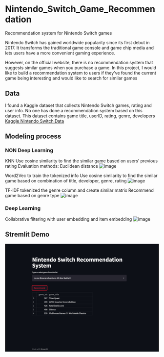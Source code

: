 # Nintendo_Switch_Game_Recommendation
Recommendation system for Nintendo Switch games

Nintendo Switch has gained worldwide popularity since its first debut in 2017. It transforms the traditional game console and game chip media and lets users have a more convenient gaming experience. 

However, on the official website, there is no recommendation system that suggests similar games when you purchase a game. In this project, I would like to build a recommendation system to users if they’ve found the current game being interesting and would like to search for similar games

## Data
I found a Kaggle dataset that collects Nintendo Switch games, rating and user info. No one has done a recommendation system based on this dataset. This dataset contains game title, userID, rating, genre, developers
[Kaggle Nintendo Switch Data](https://www.kaggle.com/datasets/mrmorj/nintendo-games-dataset)

## Modeling process
### NON Deep Learning

KNN
Use cosine similarity to find the similar game based on users’ previous rating
Evaluation methods: Euclidean distance
![image](https://github.com/changyuhsin1999/Nintendo_Switch_Game_Recommendation/assets/93894065/b56e8fb2-b184-4b08-8a0d-300415933e96)


Word2Vec to train the tokenized info
Use cosine similarity to find the similar game based on combination of title, developer, genre, rating
![image](https://github.com/changyuhsin1999/Nintendo_Switch_Game_Recommendation/assets/93894065/a09ddf25-ef4c-4561-be1a-da4cb0a52fce)


TF-IDF tokenized the genre column and create similar matrix
Recommend game based on genre type
![image](https://github.com/changyuhsin1999/Nintendo_Switch_Game_Recommendation/assets/93894065/807a90d3-daeb-4d40-b600-ca10b933e2ce)

### Deep Learning

Collabrative filtering with user embedding and item embedding
![image](https://github.com/changyuhsin1999/Nintendo_Switch_Game_Recommendation/assets/93894065/659aed6c-63c6-4c1b-9ad1-801dc10d5509)





## Stremlit Demo
![Screenshot](https://github.com/changyuhsin1999/Nintendo_Switch_Game_Recommendation/blob/main/image/Screen%20Shot%202023-08-09%20at%208.23.54%20PM.png)
